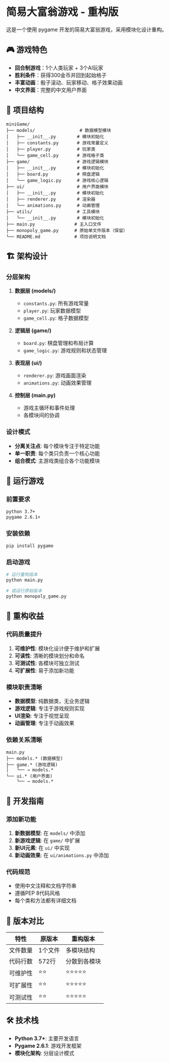 # 简易大富翁游戏 - 重构版

这是一个使用 pygame 开发的简易大富翁游戏，采用模块化设计重构。

## 🎮 游戏特色

- **回合制游戏**：1个人类玩家 + 3个AI玩家
- **胜利条件**：获得300金币并回到起始格子
- **丰富动画**：骰子滚动、玩家移动、格子效果动画
- **中文界面**：完整的中文用户界面

## 📁 项目结构

```
miniGame/
├── models/                 # 数据模型模块
│   ├── __init__.py        # 模块初始化
│   ├── constants.py       # 游戏常量定义
│   ├── player.py          # 玩家类
│   └── game_cell.py       # 游戏格子类
├── game/                  # 游戏逻辑模块  
│   ├── __init__.py        # 模块初始化
│   ├── board.py           # 棋盘逻辑
│   └── game_logic.py      # 游戏核心逻辑
├── ui/                    # 用户界面模块
│   ├── __init__.py        # 模块初始化
│   ├── renderer.py        # 渲染器
│   └── animations.py      # 动画管理
├── utils/                 # 工具模块
│   └── __init__.py        # 模块初始化
├── main.py               # 主入口文件
├── monopoly_game.py      # 原始单文件版本（保留）
└── README.md             # 项目说明文档
```

## 🏗️ 架构设计

### 分层架构

1. **数据层 (models/)**
   - `constants.py`: 所有游戏常量
   - `player.py`: 玩家数据模型
   - `game_cell.py`: 格子数据模型

2. **逻辑层 (game/)**
   - `board.py`: 棋盘管理和布局计算
   - `game_logic.py`: 游戏规则和状态管理

3. **表现层 (ui/)**
   - `renderer.py`: 游戏画面渲染
   - `animations.py`: 动画效果管理

4. **控制层 (main.py)**
   - 游戏主循环和事件处理
   - 各模块间的协调

### 设计模式

- **分离关注点**: 每个模块专注于特定功能
- **单一职责**: 每个类只负责一个核心功能
- **组合模式**: 主游戏类组合各个功能模块

## 🚀 运行游戏

### 前置要求

```bash
python 3.7+
pygame 2.6.1+
```

### 安装依赖

```bash
pip install pygame
```

### 启动游戏

```bash
# 运行重构版本
python main.py

# 或运行原始版本
python monopoly_game.py
```

## 🎯 重构收益

### 代码质量提升

1. **可维护性**: 模块化设计便于维护和扩展
2. **可读性**: 清晰的模块划分和命名
3. **可测试性**: 各模块可独立测试
4. **可扩展性**: 易于添加新功能

### 模块职责清晰

- **数据模型**: 纯数据类，无业务逻辑
- **游戏逻辑**: 专注于游戏规则实现
- **UI渲染**: 专注于视觉呈现
- **动画管理**: 专注于动画效果

### 依赖关系清晰

```
main.py
├── models.* (数据模型)
├── game.* (游戏逻辑) 
│   └── → models.*
└── ui.* (用户界面)
    └── → models.*
```

## 📝 开发指南

### 添加新功能

1. **新数据模型**: 在 `models/` 中添加
2. **新游戏逻辑**: 在 `game/` 中扩展
3. **新UI元素**: 在 `ui/` 中实现
4. **新动画效果**: 在 `ui/animations.py` 中添加

### 代码规范

- 使用中文注释和文档字符串
- 遵循PEP 8代码风格
- 每个类和方法都有详细文档

## 🔄 版本对比

| 特性 | 原版本 | 重构版本 |
|------|--------|----------|
| 文件数量 | 1个文件 | 多模块结构 |
| 代码行数 | 572行 | 分散到各模块 |
| 可维护性 | ⭐⭐ | ⭐⭐⭐⭐⭐ |
| 可扩展性 | ⭐⭐ | ⭐⭐⭐⭐⭐ |
| 可测试性 | ⭐⭐ | ⭐⭐⭐⭐⭐ |

## 🛠️ 技术栈

- **Python 3.7+**: 主要开发语言
- **Pygame 2.6.1**: 游戏开发框架
- **模块化架构**: 分层设计模式 